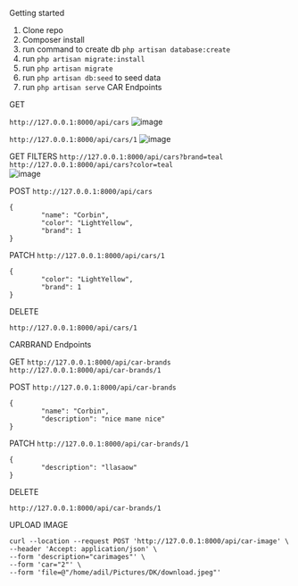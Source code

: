 Getting started
 1) Clone repo
 2) Composer install
 3) run command to create db `php artisan database:create`
 4) run `php artisan migrate:install`
 5) run `php artisan migrate`
 6) run `php artisan db:seed` to seed data
 7) run `php artisan serve`
 CAR Endpoints
 
 GET
 
 `http://127.0.0.1:8000/api/cars`
![image](https://user-images.githubusercontent.com/10894677/132135240-ec1fb8db-7ff4-4e85-93fa-9bb3a8e90dd2.png)

 `http://127.0.0.1:8000/api/cars/1` 
![image](https://user-images.githubusercontent.com/10894677/132135224-17d6e3e5-3c56-4f68-ad07-ba0f35b5ec9b.png)

 GET FILTERS
 `http://127.0.0.1:8000/api/cars?brand=teal` `http://127.0.0.1:8000/api/cars?color=teal`   
 ![image](https://user-images.githubusercontent.com/10894677/132135264-3bd0987d-1498-4ef0-8c24-8f7927c17fe9.png)

 POST 
`http://127.0.0.1:8000/api/cars`
```
{
        "name": "Corbin",
        "color": "LightYellow",
        "brand": 1
}
```
PATCH
`http://127.0.0.1:8000/api/cars/1`
```
{
        "color": "LightYellow",
        "brand": 1
}

```

 DELETE

`http://127.0.0.1:8000/api/cars/1`




 CARBRAND Endpoints
 
 GET
 `http://127.0.0.1:8000/api/car-brands` `http://127.0.0.1:8000/api/car-brands/1`  
 

 POST 
`http://127.0.0.1:8000/api/car-brands`
```
{
        "name": "Corbin",
        "description": "nice mane nice"
}
```

PATCH
`http://127.0.0.1:8000/api/car-brands/1`
```
{
        "description": "llasaow"
}

```


 DELETE

`http://127.0.0.1:8000/api/car-brands/1`


UPLOAD IMAGE
```
curl --location --request POST 'http://127.0.0.1:8000/api/car-image' \
--header 'Accept: application/json' \
--form 'description="carimages"' \
--form 'car="2"' \
--form 'file=@"/home/adil/Pictures/DK/download.jpeg"'
```
